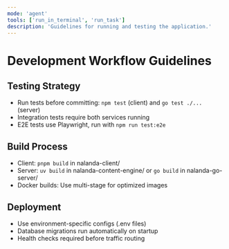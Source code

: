 ```yaml
---
mode: 'agent'
tools: ['run_in_terminal', 'run_task']
description: 'Guidelines for running and testing the application.'
---
```


# Development Workflow Guidelines

## Testing Strategy

- Run tests before committing: `npm test` (client) and `go test ./...` (server)
- Integration tests require both services running
- E2E tests use Playwright, run with `npm run test:e2e`

## Build Process

- Client: `pnpm build` in nalanda-client/
- Server: `uv build` in nalanda-content-engine/ or `go build` in nalanda-go-server/
- Docker builds: Use multi-stage for optimized images

## Deployment

- Use environment-specific configs (.env files)
- Database migrations run automatically on startup
- Health checks required before traffic routing
